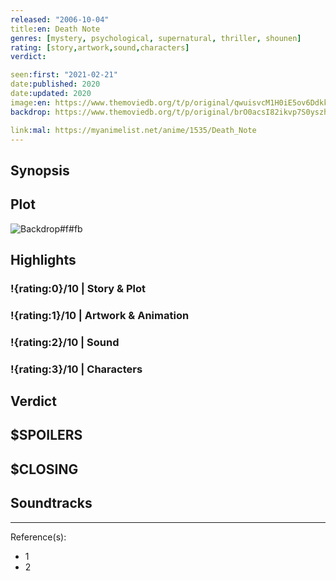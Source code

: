 ```yaml
---
released: "2006-10-04"
title:en: Death Note
genres: [mystery, psychological, supernatural, thriller, shounen]
rating: [story,artwork,sound,characters]
verdict:

seen:first: "2021-02-21"
date:published: 2020
date:updated: 2020
image:en: https://www.themoviedb.org/t/p/original/qwuisvcM1H0iE5ov6DdkkWxuHvK.jpg
backdrop: https://www.themoviedb.org/t/p/original/brO0acsI82ikvp7S0yszhbUupiF.jpg

link:mal: https://myanimelist.net/anime/1535/Death_Note
---
```



## Synopsis

## Plot

![Backdrop#f#fb](https://www.themoviedb.org/t/p/original/3hLizkVeYxy9taUpOpeoxDNxDQN.jpg "Source: TMDB")

## Highlights

### !{rating:0}/10 | Story & Plot

### !{rating:1}/10 | Artwork & Animation

### !{rating:2}/10 | Sound

### !{rating:3}/10 | Characters

## Verdict

## $SPOILERS

## $CLOSING

## Soundtracks

***
Reference(s):

- 1
- 2
